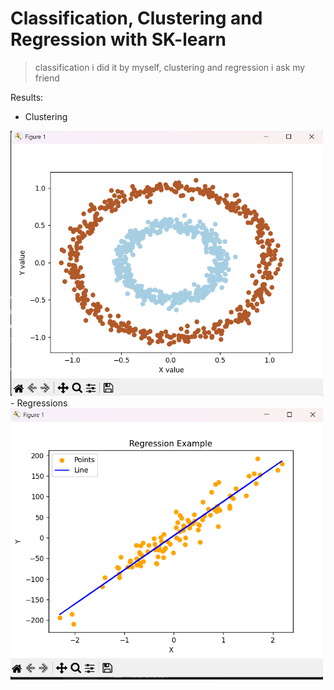 # Classification, Clustering and Regression with SK-learn
> classification i did it by myself, clustering and regression i ask my friend

Results:
- Clustering
<img src="2.png" alt="ans" width="500"/>  
- Regressions
<img src="3.png" alt="ans" width="500"/>  